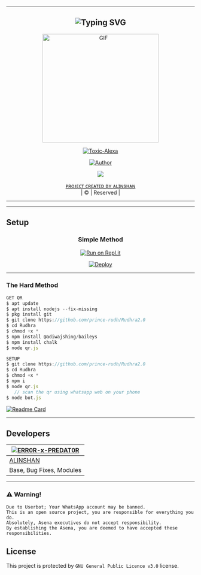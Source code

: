 ----------
<div align="center">
  
## ![Typing SVG](https://readme-typing-svg.herokuapp.com?font=Rockstar-ExtraBold&color=F33A6A&lines=WELCOME+TO+TOXIC+ALEXA+WA+BOT+REPO.;CREATED+BY+ALINSHAN)

</div>


<div align="center">
  <p align="center">
<img src="https://imgur.com/zHUxWJg.jpg" alt="GIF" width="310" height="290"/>
</p>
<a href="#"><img title="Toxic-Alexa" src="https://img.shields.io/badge/-Toxic%20Alexa-green?colorA=%23ff0000&colorB=%23017e40&style=for-the-badge"></a>
</p>
  <p align="center">
<a href="https://github.com/Alinshan"><img title="Author" src="https://img.shields.io/badge/AUTHOR-ALINSHAN-grey%2Fblue?color=blue&style=for-the-badge&logo=whatsapp">
</p>
  <p align="center"> 
  <a href="https://wa.me/919383491460"><img src="https://img.shields.io/badge/WhatsApp-25D366?style=for-the-badge&logo=whatsapp&logoColor=white" />
</p>
</div>
<p align="center">
ᴘʀᴏᴊᴇᴄᴛ ᴄʀᴇᴀᴛᴇᴅ ʙʏ <a href="https://github.com/Alinshan">ᴀʟɪɴsʜᴀɴ</a>
    <br>
       | © |
        Reserved |
    <br> 
</p>


----------


----------
  
## Setup
<div align="center">

  ### Simple Method
  
[![Run on Repl.it](https://repl.it/badge/github/quiec/whatsAlfa)](https://replit.com/@PrinceRudh/Rudhra-QR)

[![Deploy](https://www.herokucdn.com/deploy/button.svg)](https://heroku.com/deploy?template=https://github.com/Alinshan/Toxic-Alexa)
     </div>
 
----
 
 
 
  
### The Hard Method
```js
GET QR
$ apt update
$ apt install nodejs --fix-missing
$ pkg install git
$ git clone https://github.com/prince-rudh/Rudhra2.0
$ cd Rudhra
$ chmod +x *
$ npm install @adiwajshing/baileys
$ npm install chalk
$ node qr.js
```
      
```js
SETUP
$ git clone https://github.com/prince-rudh/Rudhra2.0
$ cd Rudhra
$ chmod +x *
$ npm i
$ node qr.js
   // scan the qr using whatsapp web on your phone
$ node bot.js
```


[![Readme Card](https://github-readme-stats.vercel.app/api/pin/?username=Alinshan&repo=Toxic-Alexa&theme=nightowl)](https://github.com/Alinshan/Toxic-Alexa)
  </div>
  
----------
## Developers
  <div align="center">
    
  [![ERR0R-x-PREDAT0R](https://github.com/Alinshan.png?size=275)](https://github.com/Alinshan) |  
----|
[ALINSHAN](https://github.com/Alinshan)  |  
Base, Bug Fixes, Modules  | 
  </div>
    
----------


   
### ⚠️ Warning! 
```
Due to Userbot; Your WhatsApp account may be banned.
This is an open source project, you are responsible for everything you do. 
Absolutely, Asena executives do not accept responsibility.
By establishing the Asena, you are deemed to have accepted these responsibilities.
```


## License
This project is protected by `GNU General Public Licence v3.0` license.

